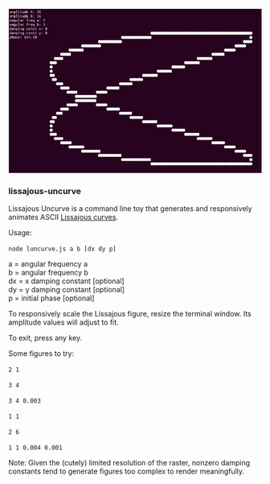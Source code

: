 
![lissajous uncurve demo](https://github.com/noahlevenson/lissajous-uncurve/raw/master/luncurve_demo.gif)
### lissajous-uncurve

Lissajous Uncurve is a command line toy that generates and responsively animates ASCII [Lissajous curves](https://en.wikipedia.org/wiki/Lissajous_curve).

Usage: 

`node luncurve.js a b [dx dy p]`

a = angular frequency a  
b = angular frequency b  
dx = x damping constant [optional]  
dy = y damping constant [optional]  
p = initial phase [optional]  

To responsively scale the Lissajous figure, resize the terminal window. Its amplitude values will adjust to fit.

To exit, press any key.

Some figures to try:

`2 1` 

`3 4` 

`3 4 0.003`

`1 1`

`2 6`

`1 1 0.004 0.001`

Note: Given the (cutely) limited resolution of the raster, nonzero damping constants tend to generate figures too complex to render meaningfully.